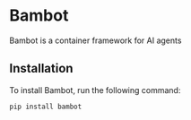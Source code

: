 # Bambot

Bambot is a container framework for AI agents

## Installation

To install Bambot, run the following command:
```sh
pip install bambot
```